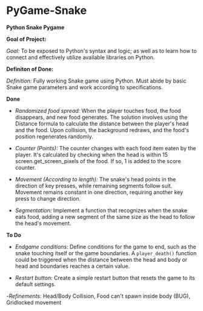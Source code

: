 # PyGame-Snake
**Python Snake Pygame**

**Goal of Project:**

*Goal:* To be exposed to Python's syntax and logic; as well as to learn how to connect and effectively utilize available libraries on Python.


**Definiton of Done:**

*Definition:* Fully working Snake game using Python. Must abide by basic Snake game parameters and work according to specifications.

**Done**

- *Randomized food spread:* When the player touches food, the food disappears, and new food generates. The solution involves using the Distance formula to calculate the distance between the player's head and the food. Upon collision, the background redraws, and the food's position regenerates randomly.

- *Counter (Points):* The counter changes with each food item eaten by the player. It's calculated by checking when the head is within 15 screen.get_screen_pixels of the food. If so, 1 is added to the score counter.

- *Movement (According to length):* The snake's head points in the direction of key presses, while remaining segments follow suit. Movement remains constant in one direction, requiring another key press to change direction.

- *Segmentation:* Implement a function that recognizes when the snake eats food, adding a new segment of the same size as the head to follow the head's movement.

**To Do**
- *Endgame conditions:* Define conditions for the game to end, such as the snake touching itself or the game boundaries. A `player_death()` function could be triggered when the distance between the head and body or head and boundaries reaches a certain value.

- *Restart button:* Create a simple restart button that resets the game to its default settings.

-*Refinements*: Head/Body Collision, Food can't spawn inside body (BUG), Gridlocked movement


